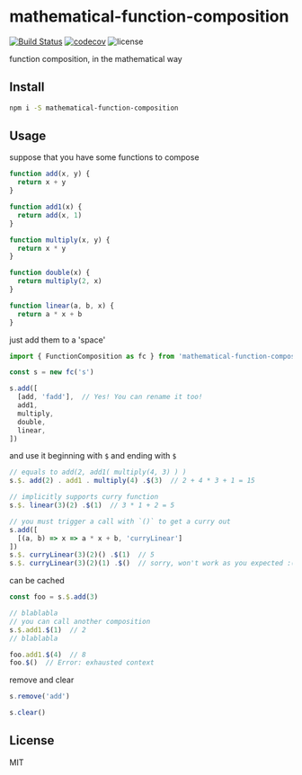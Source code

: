 # mathematical-function-composition
[![Build Status](https://travis-ci.org/exoticknight/mathematical-function-composition.svg?branch=master)](https://travis-ci.org/exoticknight/mathematical-function-composition)
[![codecov](https://codecov.io/gh/exoticknight/mathematical-function-composition/branch/master/graph/badge.svg)](https://codecov.io/gh/exoticknight/mathematical-function-composition)
![license](https://img.shields.io/npm/l/mathematical-function-composition.svg)

function composition, in the mathematical way

## Install

```bash
npm i -S mathematical-function-composition
```

## Usage

suppose that you have some functions to compose

```javascript
function add(x, y) {
  return x + y
}

function add1(x) {
  return add(x, 1)
}

function multiply(x, y) {
  return x * y
}

function double(x) {
  return multiply(2, x)
}

function linear(a, b, x) {
  return a * x + b
}
```

just add them to a 'space'

```javascript
import { FunctionComposition as fc } from 'mathematical-function-composition'

const s = new fc('s')

s.add([
  [add, 'fadd'],  // Yes! You can rename it too!
  add1,
  multiply,
  double,
  linear,
])
```

and use it beginning with `$` and ending with `$`

```javascript
// equals to add(2, add1( multiply(4, 3) ) )
s.$. add(2) . add1 . multiply(4) .$(3)  // 2 + 4 * 3 + 1 = 15

// implicitly supports curry function
s.$. linear(3)(2) .$(1)  // 3 * 1 + 2 = 5

// you must trigger a call with `()` to get a curry out
s.add([
  [(a, b) => x => a * x + b, 'curryLinear']
])
s.$. curryLinear(3)(2)() .$(1)  // 5
s.$. curryLinear(3)(2)(1) .$()  // sorry, won't work as you expected :(
```

can be cached

```javascript
const foo = s.$.add(3)

// blablabla
// you can call another composition
s.$.add1.$(1)  // 2
// blablabla

foo.add1.$(4)  // 8
foo.$()  // Error: exhausted context
```

remove and clear

```javascript
s.remove('add')

s.clear()
```

## License

MIT